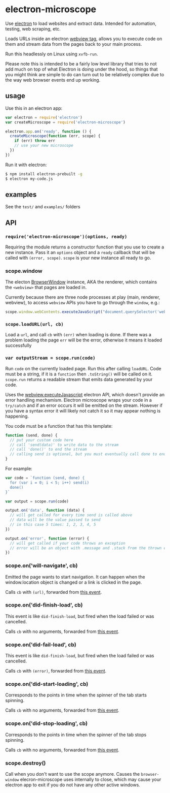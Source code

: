 # electron-microscope

Use [electron](http://electron.atom.io/) to load websites and extract data. Intended for automation, testing, web scraping, etc.

Loads URLs inside an electron [webview tag](https://github.com/atom/electron/blob/master/docs/api/web-view-tag.md), allows you to execute code on them and stream data from the pages back to your main process.

Run this headlessly on Linux using `xvfb-run`.

Please note this is intended to be a fairly low level library that tries to not add much on top of what Electron is doing under the hood, so things that you might think are simple to do can turn out to be relatively complex due to the way web browser events end up working.

## usage

Use this in an electron app:

```js
var electron = require('electron')
var createMicroscope = require('electron-microscope')

electron.app.on('ready', function () {
  createMicroscope(function (err, scope) {
    if (err) throw err
    // use your new microscope
  })
}) 
```

Run it with electron:

```sh
$ npm install electron-prebuilt -g
$ electron my-code.js
```

## examples

See the `test/` and `examples/` folders

## API

### `require('electron-microscope')(options, ready)`

Requiring the module returns a constructor function that you use to create a new instance. Pass it an `options` object and a `ready` callback that will be called with `(error, scope)`. `scope` is your new instance all ready to go.

### scope.window

The electon [BrowserWindow](https://github.com/atom/electron/blob/master/docs/api/browser-window.md) instance, AKA the renderer, which contains the `<webview>` that pages are loaded in.

Currently because there are three node processes at play (main, renderer, webview), to access `webview` APIs you have to go through the `window`, e.g.:

```js
scope.window.webContents.executeJavaScript("document.querySelector('webview').goBack()")
```

### `scope.loadURL(url, cb)`

Load a `url`, and call `cb` with `(err)` when loading is done. If there was a problem loading the page `err` will be the error, otherwise it means it loaded successfully

### `var outputStream = scope.run(code)`

Run `code` on the currently loaded page. Run this after calling `loadURL`. Code must be a string, if it is a `function` then `.toString()` will be called on it. `scope.run` returns a readable stream that emits data generated by your code.

Uses the  [webview.executeJavascript](https://github.com/atom/electron/blob/master/docs/api/web-view-tag.md#webviewexecutejavascriptcode-usergesture) electron API, which doesn't provide an error handling mechamism. Electron microscope wraps your code in a `try/catch` and if an error occurs it will be emitted on the stream. However if you have a syntax error it will likely not catch it so it may appear nothing is happening.

You code must be a function that has this template:

```js
function (send, done) {
  // put your custom code here
  // call 'send(data)' to write data to the stream
  // call 'done()' to end the stream
  // calling send is optional, but you must eventually call done to end the stream
}
```

For example:

```js
var code = `function (send, done) {
  for (var i = 0; i < 5; i++) send(i)
  done()
}`

var output = scope.run(code)

output.on('data', function (data) {
  // will get called for every time send is called above
  // data will be the value passed to send
  // in this case 5 times: 1, 2, 3, 4, 5
})  

output.on('error', function (error) {
  // will get called if your code throws an exception
  // error will be an object with .message and .stack from the thrown error object
})
```

### scope.on('will-navigate', cb)

Emitted the page wants to start navigation. It can happen when the window.location object is changed or a link is clicked in the page.

Calls `cb` with `(url)`, forwarded from [this event](https://github.com/atom/electron/blob/master/docs/api/web-view-tag.md#event-will-navigate).

### scope.on('did-finish-load', cb)

This event is like `did-finish-load`, but fired when the load failed or was cancelled.

Calls `cb` with no arguments, forwarded from [this event](https://github.com/atom/electron/blob/master/docs/api/web-view-tag.md#event-did-finish-load).

### scope.on('did-fail-load', cb)

This event is like `did-finish-load`, but fired when the load failed or was cancelled.

Calls `cb` with `(error)`, forwarded from [this event](https://github.com/atom/electron/blob/master/docs/api/web-view-tag.md#event-did-fail-load).

### scope.on('did-start-loading', cb)

Corresponds to the points in time when the spinner of the tab starts spinning.

Calls `cb` with no arguments, forwarded from [this event](https://github.com/atom/electron/blob/master/docs/api/web-view-tag.md#event-did-start-loading).

### scope.on('did-stop-loading', cb)

Corresponds to the points in time when the spinner of the tab stops spinning.

Calls `cb` with no arguments, forwarded from [this event](https://github.com/atom/electron/blob/master/docs/api/web-view-tag.md#event-did-stop-loading).

### scope.destroy()

Call when you don't want to use the scope anymore. Causes the `browser-window` elecron-microscope uses internally to close, which may cause your electron app to exit if you do not have any other active windows.
